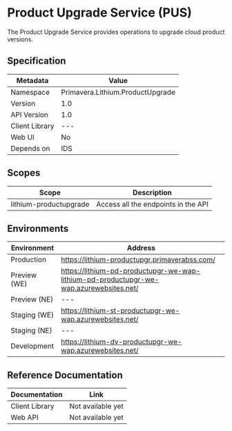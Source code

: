 # Product Upgrade Service (PUS)

The Product Upgrade Service provides operations to upgrade cloud product versions.

## Specification

| Metadata | Value |
| - | - |
| Namespace | Primavera.Lithium.ProductUpgrade |
| Version | 1.0 |
| API Version | 1.0 |
| Client Library | --- |
| Web UI | No |
| Depends on | IDS

## Scopes

| Scope | Description |
| - | - |
| lithium-productupgrade | Access all the endpoints in the API |

## Environments

| Environment | Address |
| - | - |
| Production | <https://lithium-productupgr.primaverabss.com/> |
| Preview (WE) | <https://lithium-pd-productupgr-we-wap-lithium-pd-productupgr-we-wap.azurewebsites.net/> |
| Preview (NE) | --- |
| Staging (WE) | <https://lithium-st-productupgr-we-wap.azurewebsites.net/> |
| Staging (NE) | --- |
| Development | <https://lithium-dv-productupgr-we-wap.azurewebsites.net/> |

## Reference Documentation

| Documentation | Link |
| - | - |
| Client Library | Not available yet |
| Web API | Not available yet |
